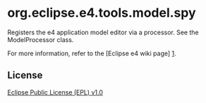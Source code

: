 org.eclipse.e4.tools.model.spy
===================================

Registers the e4 application model editor via a processor. See the ModelProcessor class.

For more information, refer to the [Eclipse e4 wiki page] [1].

License
-------

[Eclipse Public License (EPL) v1.0][2]

[1]: http://www.eclipse.org/e4/
[2]: http://wiki.eclipse.org/EPL
